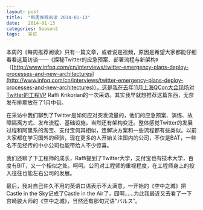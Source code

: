 ```yaml
---
layout: post
title:  "每周推荐阅读 2014-01-13"
date:   2014-01-13
categories: Season2 
tags:   采访
---
```


本周的《每周推荐阅读》只有一篇文章，或者说是视频，原因是希望大家都能仔细看看这篇访谈——《探秘Twitter的应急预案、部署流程与新架构》（[http://www.infoq.com/cn/interviews/twitter-emergency-plans-deploy-processes-and-new-architectures](http://www.infoq.com/cn/interviews/twitter-emergency-plans-deploy-processes-and-new-architectures)），这是我在去年11月上海QCon大会现场对Twitter的工程VP Raffi Krikorian的一次采访。其实我早就想推荐这篇东西，无奈发布排期放在了1月中旬。

在采访中我们聊到了Twitter是如何应对突发流量的，他们的应急预案、演练、故障隔离方式、发布流程、基础设施，当然还有架构变迁。整体感觉Twitter的发展过程和阿里系的淘宝、支付宝何其相似，连解决方案和一些流程都有些类似。以前大家都在学习国外的经验，现在更多的人开始关注国内的公司，不仅是BAT，一些名不见经传的中小公司也能带给人不少惊喜。

我们还聊了下工程师的成长，Raffi提到了Twitter大学，支付宝也有技术大学，百度有BIT，又一个相似之处，呵呵。公司对工程师的重视程度，在工程师身上的投入往往也能左右公司的发展。

最后，我对自己许久不用的英语口语表示不太满意，一开始的《空中之城》把Castle in the Sky记成了Castle in the Air了，囧啊……为此我最近又去看了一下宫崎骏大师的《空中之城》，当然还有那句咒语“バルス”。

